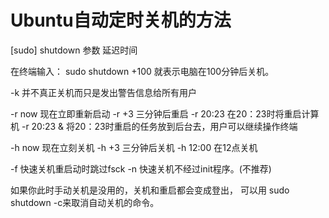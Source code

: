 # Ubuntu自动定时关机的方法

[sudo] shutdown 参数 延迟时间

在终端输入：
sudo shutdown +100      就表示电脑在100分钟后关机。

-k              并不真正关机而只是发出警告信息给所有用户

-r  now         现在立即重新启动
-r +3           三分钟后重启
-r 20:23        在20：23时将重启计算机
-r 20:23 &      将20：23时重启的任务放到后台去，用户可以继续操作终端

-h  now         现在立刻关机
-h +3           三分钟后关机
-h 12:00        在12点关机

-f              快速关机重启动时跳过fsck
-n              快速关机不经过init程序。(不推荐)

如果你此时手动关机是没用的，关机和重启都会变成登出，
可以用 sudo shutdown -c来取消自动关机的命令。
